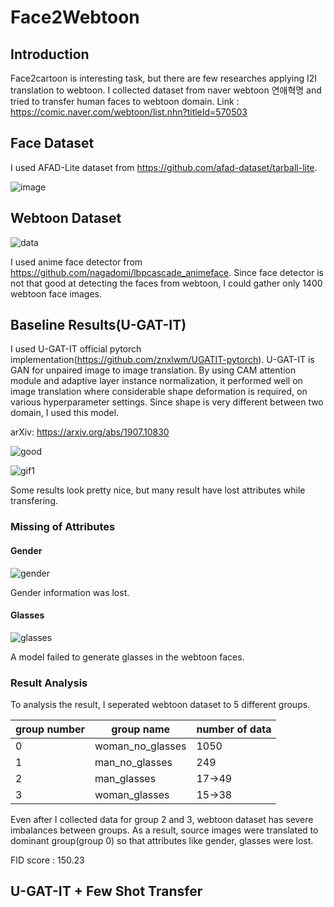 # Face2Webtoon

## Introduction
Face2cartoon is interesting task, but there are few researches applying I2I translation to webtoon. I collected dataset from naver webtoon 연애혁명 and tried to transfer human faces to webtoon domain. 
Link : https://comic.naver.com/webtoon/list.nhn?titleId=570503

## Face Dataset
I used AFAD-Lite dataset from https://github.com/afad-dataset/tarball-lite. 

![image](https://user-images.githubusercontent.com/71681194/104359465-08031b80-5553-11eb-97a3-526a800ee411.png)

## Webtoon Dataset

![data](https://user-images.githubusercontent.com/71681194/104342339-1266ea80-553e-11eb-9e4f-8cd7cbaef418.JPG)


I used anime face detector from https://github.com/nagadomi/lbpcascade_animeface. Since face detector is not that good at detecting the faces from webtoon, I could gather only 1400 webtoon face images.

## Baseline Results(U-GAT-IT)
I used U-GAT-IT official pytorch implementation(https://github.com/znxlwm/UGATIT-pytorch).
U-GAT-IT is GAN for unpaired image to image translation. By using CAM attention module and adaptive layer instance normalization, it performed well on image translation where considerable shape deformation is required, on various hyperparameter settings. Since shape is very different between two domain, I used this model. 

arXiv: https://arxiv.org/abs/1907.10830


![good](https://user-images.githubusercontent.com/71681194/104342049-c61baa80-553d-11eb-9c58-d2d02a5c01aa.jpg)

![gif1](https://user-images.githubusercontent.com/71681194/104342061-c9169b00-553d-11eb-98b1-028c60b513f0.gif)

Some results look pretty nice, but many result have lost attributes while transfering.

### Missing of Attributes

#### Gender

![gender](https://user-images.githubusercontent.com/71681194/104342136-db90d480-553d-11eb-9f47-939e1f7e1b0d.jpg)

Gender information was lost.

#### Glasses

![glasses](https://user-images.githubusercontent.com/71681194/104342163-e0ee1f00-553d-11eb-9aec-6c7c7aae64b1.jpg)

A model failed to generate glasses in the webtoon faces.

### Result Analysis

To analysis the result, I seperated webtoon dataset to 5 different groups.

|group number|group name|number of data|
|---|---|---|
|0|woman_no_glasses|1050|
|1|man_no_glasses|249|
|2|man_glasses|17->49|
|3|woman_glasses|15->38|

Even after I collected data for group 2 and 3, webtoon dataset has severe imbalances between groups. As a result, source images were translated to dominant group(group 0) so that attributes like gender, glasses were lost.

FID score : 150.23

## U-GAT-IT + Few Shot Transfer
